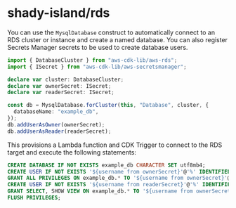 # shady-island/rds

You can use the `MysqlDatabase` construct to automatically connect to an RDS cluster or instance and create a named database. You can also register Secrets Manager secrets to be used to create database users.

```typescript
import { DatabaseCluster } from "aws-cdk-lib/aws-rds";
import { ISecret } from "aws-cdk-lib/aws-secretsmanager";

declare var cluster: DatabaseCluster;
declare var ownerSecret: ISecret;
declare var readerSecret: ISecret;

const db = MysqlDatabase.forCluster(this, "Database", cluster, {
  databaseName: "example_db",
});
db.addUserAsOwner(ownerSecret);
db.addUserAsReader(readerSecret);
```

This provisions a Lambda function and CDK Trigger to connect to the RDS target and execute the following statements:

```sql
CREATE DATABASE IF NOT EXISTS example_db CHARACTER SET utf8mb4;
CREATE USER IF NOT EXISTS '${username from ownerSecret}'@'%' IDENTIFIED BY ${password from ownerSecret};
GRANT ALL PRIVILEGES ON example_db.* TO '${username from ownerSecret}'@'%';
CREATE USER IF NOT EXISTS '${username from readerSecret}'@'%' IDENTIFIED BY ${password from readerSecret};
GRANT SELECT, SHOW VIEW ON example_db.* TO '${username from ownerSecret}'@'%';
FLUSH PRIVILEGES;
```

